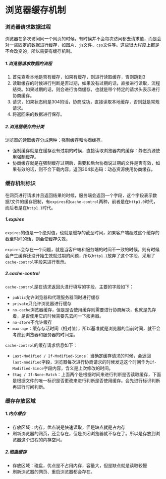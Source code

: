 # 浏览器缓存机制

### 浏览器请求数据过程

​	浏览器在多次访问同一个网页的时候，有时候并不会每次访问都去请求值，而是会对一些固定的数据进行缓存，如图片、`js`文件、`css`文件等。这些很大程度上都是不会改变的，所以需要有缓存机制。

##### 1.浏览器请求数据的流程

1. 首先查看本地是否有缓存，如果有缓存，则进行读取缓存，否则跳到3
2. 读取缓存的时候进行判断是否过期，如果没有过期的话，直接进行读取，流程结束。如果过期的话，则会进行协商缓存，也就是带个特定的请求头表示进行协商缓存。
3. 请求，如果状态码是304的话，协商成功，直接读取本地缓存，否则就是常规请求。
4. 将返回来的数据进行保存。

##### 2.浏览器缓存的分类

浏览器的读取缓存分成两种：强制缓存和协商缓存。

- 强制缓存就是在缓存没有过期的时候，直接读取浏览器内的缓存：静态资源使用强制缓存。
- 协商缓存就是在强制缓存过期后，需要和后台协商说过期的文件是否有效，如果有效的话，则不会下载内容，返回304状态码：动态资源使用协商缓存。

### 缓存机制标识

​	在网页进行请求并且返回结果的时候，服务端会返回一个字段，这个字段表示数据/文件的缓存限制，有`expires`和`cache-control`两种，前者是在`http1.0`时代，而后者是在`http1.1`时代。

##### 1.expires

​	`expires`的值是一个绝对值，也就是缓存的截至时间，如果客户端超过这个缓存的截至时间的话，则会使缓存失效。

​	`expires`会存在一个问题，就是当客户端和服务端的时间不一致的时候，则有时候会产生缓存还没开始生效就过期的问题，所以`http1.1`放弃了这个字段，采用了`cache-control`字段来进行表示。

##### 2.cache-control

`cache-control`是在请求返回头进行填写的字段，主要的字段如下：

- `public`允许浏览器和代理服务器同时进行缓存
- `private`只允许浏览器进行缓存
- `no-cache`浏览器缓存，但是是否使用缓存则需要进行协商解决，也就是先存着，是否使用它的时候需要先去问一下服务器。
- `no-store`不允许缓存
- `max-age`：缓存存活时间（相对值），所以基准就是浏览器的当前时间，就不会考虑到浏览器和服务器的时间差。

`cache-control`的缓存请求信息如下：

- `Last-Modified / If-Modified-Since`：当确定缓存请求的时候，会返回`last-modified`字段，浏览器每次进行协商请求的时候发送这个时间作为`If-Modified-Since`字段内容，含义是上次修改的时间。
- `Etag / If-None-Match`：上面两个是根据时间来进行判断是否读取缓存，下面是根据文件的唯一标识是否更改来进行判断是否使用缓存。会先进行标识判断再进行时间判断。

### 缓存存放区域

##### 1.内存缓存

- 存放区域：内存，优点说是快速读取，但是缺点就是占内存
- 刷新浏览器的网页，还会存在，但是关闭浏览器就不存在了。所以是存放到浏览器这个进程的内存空间。

##### 2.磁盘缓存

- 存放区域：磁盘，优点是不占用内存，容量大，但是缺点就是读取较慢
- 刷新浏览器的网页、重启浏览器都会存在。